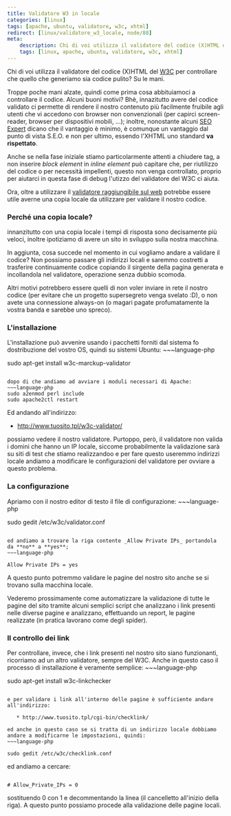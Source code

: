 ```yaml
---
title: Validatore W3 in locale
categories: [linux]
tags: [apache, ubuntu, validatore, w3c, xhtml]
redirect: [linux/validatore_w3_locale, node/88]
meta:
    description: Chi di voi utilizza il validatore del codice (X)HTML del <a href="http://www.w3.org/">W3C</a> per controllare che quello che generiamo sia codice pulito? Su le mani.
    tags: [linux, apache, ubuntu, validatore, w3c, xhtml]
---
```

Chi di voi utilizza il validatore del codice (X)HTML del <a href="http://www.w3.org/">W3C</a> per controllare che quello che generiamo sia codice pulito? Su le mani.

Troppe poche mani alzate, quindi come prima cosa abbituiamoci a controllare il codice. Alcuni buoni motivi? Bhè, innazitutto avere del codice validato ci permette di rendere il nostro contenuto più facilmente fruibile agli utenti che vi accedono con browser non convenzionali (per capirci screen-reader, browser per dispositivi mobili, ...); inoltre, nonostante alcuni <a href="http://www.seomoz.org/">SEO Expert</a> dicano che il vantaggio è minimo, è comunque un vantaggio dal punto di vista S.E.O. e non per ultimo, essendo l'XHTML uno standard **va rispettato**.

Anche se nella fase iniziale stiamo particolarmente attenti a chiudere tag, a non inserire _block element_ in _inline element_ può capitare che, per riutilizzo del codice o per necessità impellenti, questo non venga controllato, proprio per aiutarci in questa fase di debug l'utizzo del validatore del W3C ci aiuta.
<!--break-->
Ora, oltre a utilizzare il <a href="http://validator.w3.org">validatore raggiungibile sul web</a> potrebbe essere utile averne una copia locale da utilizzare per validare il nostro codice.

<h3>Perché una copia locale?</h3>
innanzitutto con una copia locale i tempi di risposta sono decisamente più veloci, inoltre ipotiziamo di avere un sito in sviluppo sulla nostra macchina.

In aggiunta, cosa succede nel momento in cui vogliamo andare a validare il codice? Non possiamo passare gli indirizzi locali e saremmo costretti a trasferire continuamente codice copiando il sirgente della pagina generata e incollandola nel validatore, operazione senza dubbio scomoda.

Altri motivi potrebbero essere quelli di non voler inviare in rete il nostro codice (per evitare che un progetto supersegreto venga svelato :D), o non avete una connessione always-on (o magari pagate profumatamente la vostra banda e sarebbe uno spreco).

<h3>L'installazione</h3>
L'installazione può avvenire usando i pacchetti forniti dal sistema fo dostribuzione del vostro OS, quindi su sistemi Ubuntu:
~~~language-php

sudo apt-get install w3c-marckup-validator
~~~

dopo di che andiamo ad avviare i moduli necessari di Apache:
~~~language-php
sudo a2enmod perl include
sudo apache2ctl restart
~~~

Ed andando all'indirizzo:

   * http://www.tuosito.tpl/w3c-validator/

possiamo vedere il nostro validatore. Purtoppo, però, il validatore non valida i domini che hanno un IP locale, siccome probabilmente la validazione sarà su siti di test che stiamo realizzandoo e per fare questo useremmo indirizzi locale andiamo a modificare le configurazioni del validatore per ovviare a questo problema.

<h3>La configurazione</h3>
Apriamo con il nostro editor di testo il file di configurazione:
~~~language-php

sudo gedit /etc/w3c/validator.conf
~~~

ed andiamo a trovare la riga contente _Allow Private IPs_ portandola da **no** a **yes**;
~~~language-php

Allow Private IPs = yes
~~~

A questo punto potremmo validare le pagine del nostro sito anche se si trovano sulla macchina locale.

Vederemo prossimamente come automatizzare la validazione di tutte le pagine del sito tramite alcuni semplici script che analizzano i link presenti nelle diverse pagine e analizzano, effettuando un report, le pagine realizzate (in pratica lavorano come degli spider).

<h3>Il controllo dei link</h3>
Per controllare, invece, che i link presenti nel nostro sito siano funzionanti, ricorriamo ad un altro validatore, sempre del W3C. Anche in questo caso il processo di installazione è veramente semplice:
~~~language-php

sudo apt-get install w3c-linkchecker
~~~

e per validare i link all'interno delle pagine è sufficiente andare all'indirizzo:

   * http://www.tuosito.tpl/cgi-bin/checklink/

ed anche in questo caso se si tratta di un indirizzo locale dobbiamo andare a modificarne le impostazioni, quindi:
~~~language-php

sudo gedit /etc/w3c/checklink.conf
~~~

ed andiamo a cercare:
~~~language-php

# Allow_Private_IPs = 0
~~~

sostituendo 0 con 1 e decommentando la linea (il cancelletto all'inizio della riga). A questo punto possiamo procede alla validazione delle pagine locali.
